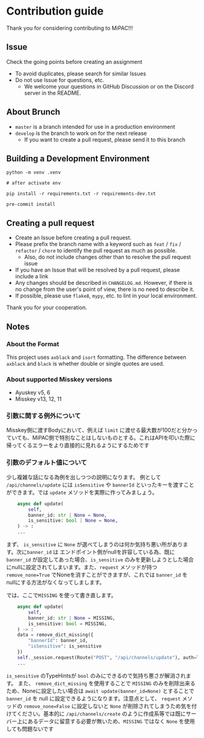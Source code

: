 # Contribution guide

Thank you for considering contributing to MiPAC!!!

## Issue

Check the going points before creating an assignment

- To avoid duplicates, please search for similar Issues
- Do not use Issue for questions, etc.
    - We welcome your questions in GitHub Discussion or on the Discord server in the README.


## About Brunch

- `master` is a branch intended for use in a production environment
- `develop` is the branch to work on for the next release
    - If you want to create a pull request, please send it to this branch

## Building a Development Environment

```
python -m venv .venv

# after activate env

pip install -r requirements.txt -r requirements-dev.txt

pre-commit install
```

## Creating a pull request

- Create an Issue before creating a pull request.
- Please prefix the branch name with a keyword such as `feat` / `fix` / `refactor` / `chore` to identify the pull request as much as possible.
    - Also, do not include changes other than to resolve the pull request issue
- If you have an Issue that will be resolved by a pull request, please include a link
- Any changes should be described in `CHANGELOG.md`. However, if there is no change from the user's point of view, there is no need to describe it.
- If possible, please use `flake8`, `mypy`, etc. to lint in your local environment.

Thank you for your cooperation.

## Notes

### About the Format

This project uses `axblack` and `isort` formatting. The difference between `axblack` and `black` is whether double or single quotes are used.

### About supported Misskey versions

- Ayuskey v5, 6
- Misskey v13, 12, 11

### 引数に関する例外について

Misskey側に渡すBodyにおいて、例えば `limit` に渡せる最大数が100だと分かっていても、MiPAC側で特別なことはしないものとする。これはAPIを叩いた際に帰ってくるエラーをより直接的に見れるようにするためです

### 引数のデフォルト値について

少し複雑な話になる為例を出しつつの説明になります。
例として `/api/channels/update` には `isSensitive` や `bannerId` といったキーを渡すことができます。では `update` メソッドを実際に作ってみましょう。

```python
    async def update(
        self,
        banner_id: str | None = None,
        is_sensitive: bool | None = None,
    ) -> :
    ...
```

まず、 `is_sensitive` に `None` が選べてしまうのは何か気持ち悪い所があります。次に`banner_id` は エンドポイント側がnullを許容している為、既に `banner_id` が設定してあった場合、`is_sensitive` のみを更新しようとした場合にnullに設定されてしまいます。また、`request` メソッドが持つ `remove_none=True` でNoneを消すことができますが、これでは `banner_id` を nullにする方法がなくなってしまします。

では、ここで`MISSING` を使って書き直します。

```python
    async def update(
        self,
        banner_id: str | None = MISSING,
        is_sensitive: bool = MISSING,
    ) -> :
    data = remove_dict_missing({
        "bannerId": banner_id,
        "isSensitive": is_sensitive
    })
    self._session.request(Route("POST", "/api/channels/update"), auth=True, json=data, remove_none=False)
    ...
```

`is_sensitive` のTypeHintsが `bool` のみにできるので気持ち悪さが解消されます。
また、 `remove_dict_missing` を使用することで `MISSING` のみを削除出来るため、Noneに設定したい場合は `await update(banner_id=None)` とすることで `banner_id` を null に設定できるようになります。注意点として、 `request` メソッドの `remove_none=False` に設定しないと `None` が削除されてしまうため気を付けてください。基本的に `/api/channels/create` のように作成系等では既にサーバー上にあるデータに留意する必要が無いため、`MISSING` ではなく `None` を使用しても問題ないです
